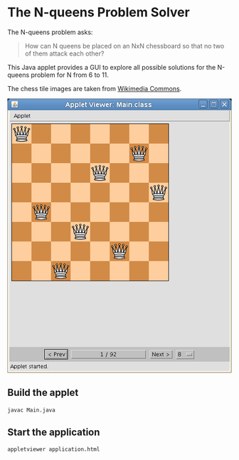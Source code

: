 # The N-queens Problem Solver

The N-queens problem asks:

> How can N queens be placed on an NxN chessboard so that no two of them attack each other?

This Java applet provides a GUI to explore all possible solutions for the
N-queens problem for N from 6 to 11.

The chess tile images are taken from [Wikimedia Commons](https://commons.wikimedia.org/wiki/Category:Standard_chess_tiles).

![Screenshot](screenshot.png)

## Build the applet

```bash
javac Main.java
```

## Start the application

```bash
appletviewer application.html
```
